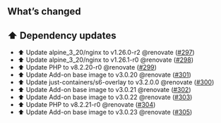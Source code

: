 ## What’s changed

## ⬆️ Dependency updates

- ⬆️ Update alpine_3_20/nginx to v1.26.0-r2 @renovate ([#297](https://github.com/erik73/addon-mail/pull/297))
- ⬆️ Update alpine_3_20/nginx to v1.26.1-r0 @renovate ([#298](https://github.com/erik73/addon-mail/pull/298))
- ⬆️ Update PHP to v8.2.20-r0 @renovate ([#299](https://github.com/erik73/addon-mail/pull/299))
- ⬆️ Update Add-on base image to v3.0.20 @renovate ([#301](https://github.com/erik73/addon-mail/pull/301))
- ⬆️ Update just-containers/s6-overlay to v3.2.0.0 @renovate ([#300](https://github.com/erik73/addon-mail/pull/300))
- ⬆️ Update Add-on base image to v3.0.21 @renovate ([#302](https://github.com/erik73/addon-mail/pull/302))
- ⬆️ Update Add-on base image to v3.0.22 @renovate ([#303](https://github.com/erik73/addon-mail/pull/303))
- ⬆️ Update PHP to v8.2.21-r0 @renovate ([#304](https://github.com/erik73/addon-mail/pull/304))
- ⬆️ Update Add-on base image to v3.0.23 @renovate ([#305](https://github.com/erik73/addon-mail/pull/305))
